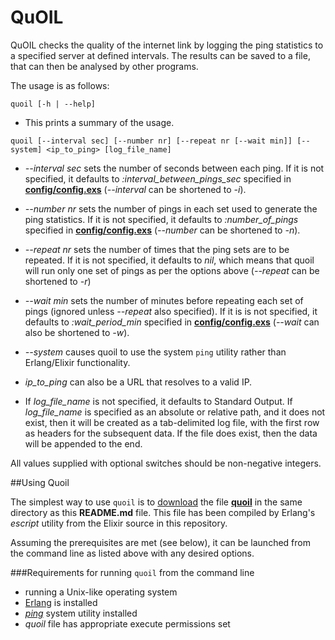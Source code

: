 QuOIL
=====

QuOIL checks the quality of the internet link by logging the ping statistics to a specified server at defined intervals.  The results can be saved to a file, that can then be analysed by other programs.

The usage is as follows:

`quoil [-h | --help]`

* This prints a summary of the usage.

`quoil [--interval sec] [--number nr] [--repeat nr [--wait min]] [--system] <ip_to_ping> [log_file_name]`

* *\-\-interval sec* sets the number of seconds between each ping.  If it is not specified, it defaults to *:interval_between_pings_sec* specified in [**config/config.exs**](config/config.exs) (*\-\-interval* can be shortened to *-i*).

* *\-\-number nr* sets the number of pings in each set used to generate the ping statistics.  If it is not specified, it defaults to *:number_of_pings* specified in [**config/config.exs**](config/config.exs) (*\-\-number* can be shortened to *-n*).

* *\-\-repeat nr* sets the number of times that the ping sets are to be repeated.  If it is not specified, it defaults to *nil*, which means that quoil will run only one set of pings as per the options above (*\-\-repeat* can be shortened to *-r*)

* *\-\-wait min* sets the number of minutes before repeating each set of pings (ignored unless *\-\-repeat* also specified).  If it is is not specified, it defaults to *:wait_period_min* specified in [**config/config.exs**](config/config.exs) (*\-\-wait* can also be shortened to *-w*).

* *\-\-system* causes quoil to use the system `ping` utility rather than Erlang/Elixir functionality.

* *ip_to_ping* can also be a URL that resolves to a valid IP.

* If *log_file_name* is not specified, it defaults to Standard Output.
    If *log_file_name* is specified as an absolute or relative path, and it does not exist, then it will be created as a tab-delimited log file, with the first row as headers for the subsequent data.  If the file does exist, then the data will be appended to the end.

All values supplied with optional switches should be non-negative integers.

##Using Quoil

The simplest way to use `quoil` is to [download](https://github.com/rawdamedia/quoil/blob/master/quoil?raw=true "Direct download of the precompiled `quoil` utility") the file [**quoil**](./quoil) in the same directory as this **README.md** file.  This file has been compiled by Erlang's *escript* utility from the Elixir source in this repository.

Assuming the prerequisites are met (see below), it can be launched from the command line as listed above with any desired options.

###Requirements for running `quoil` from the command line
- running a Unix-like operating system
- [Erlang](http://www.erlang.org "Erlang Homepage") is installed
- [*ping*](http://linux.die.net/man/8/ping "ping man page") system utility installed
- *quoil* file has appropriate execute permissions set
